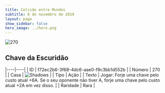```yaml
---
title: Colisão entre Mundos
subtitle: 8 de novembro de 2019
layout: page
show_sidebar: false
hero_image: ../hero.png
---
```


![270](https://cdn.keyforgegame.com/media/card_front/pt/452_270_VHRR6QWG3C3_pt.png)

## Chave da Escuridão

|----|----|
| ID | f72ec2b6-3f68-4dc6-aae0-f9c3bb1d552b |
| Número | 270 |
| Casa | ![Shadows](https://archonarcana.com/images/thumb/e/ee/Shadows.png/22px-Shadows.png "Sombras") |
| Tipo | Ação |
| Texto | Jogar: Forje uma chave pelo custo atual +6A. Se o seu oponente não tiver A, forje uma chave pelo custo atual +2A em vez disso. |
| Raridade | Rara |
